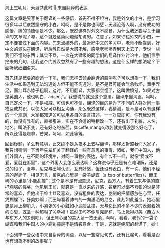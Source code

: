 ﻿海上生明月，天涯共此时
	来自翻译的表达

  这篇文章是要写关于翻译的一些感悟，首先不得不坦白，我是外文的小白，是学习很多年以后依然坚守的小白，呵呵，是不是你也同感，天涯沦落人啊，没有成功的感悟，痛的领悟倒是不少。那么，既然这样对外文不感冒，为什么我还要写关于翻译的文章呢？嗯，这个就是这篇问题最想说的。注意了，如果你也外文的小白，一定不要错过下面的内容。先来点编外的，最近好中文的学习中，老师不断提到，好中文的源头在翻译，听后我自然是大惑不解，感觉老师卖弄到天上去了，专说一些我们不懂的东西；其实不然，一次在大师级的同学们的翻译作业讨论中，他们信手拈来的几句，让我这个门外汉忽然有了一些有趣的想法。这是什么样的想法呢？下面听我细细讲来。

   首先还是概要的剧透一下吧，我们怎样去领会翻译的趣味呢？可以想象一下，我们生活中如果遇到无法沟通的人但不能不沟通时，是不是很可能会气急败坏，舞手弄足，面红耳赤脖子粗啊，这时，不用翻译，大家都会懂了，这叫做愤怒，如果对方是英国人，他也明白，anger了。我想说的就是这个意思，翻译来自沟通。呵呵，自己定义一下，不是权威，可信也可不信，翻译的目的是为了不同的人群对同一事物达成共识，以使大家可以相互沟通，那么既然这样，我猜测，是不是可以有这样的一个规则，大家都知道的可以用各自的语言描述，一一对应即可，你有我没有的，你没有我有的，直接引进，实在不合适的稍稍改一下，还有出于礼貌，人名，地名，叫法不变，还有好吃的东西，如coffe,mango,改名就变得没那么好吃了，所以还得是咖啡，芒果，呵呵，如此等等。

  回到标题，多么有意境，此文绝不是从技术上去写翻译，那样太折煞我们大家了。我只想猜测一下当年先辈们关于翻译的一些有意思的事情，诸如，我们中国人，他们外国人，在不同的环境中，对同一事物的表达，有什么不一样，就像“爱或不爱，爱就在那里”，这个外国人会怎么表达啊？这样说似乎还是有点难理解，还是说的段子，当年，尼克与王屿认识，互有好感，但还没有表白，有一次，他们不经意的邂逅了，相见无言，尼克的心里是一袋子蝴蝶（a bag of butterflies），而王屿的心里是“小鹿乱撞”；这个是不是有点意思，尼克，西方人，有着生来与俱的直抒胸臆的性格，他见到王屿，就算是一直以来的好感，甚至可以毫不夸张的说是非常的喜欢，但他出于绅士以及喜欢，没有粗鲁的表达，克制的把情感放在心里，任凭蝴蝶飞，好美妙啊；而王屿看着帅气的一向潇洒的尼克，此刻如此羞涩，她心里更是月上柳梢头，小紧张的小心脏如小鹿般乱撞，无与伦比的不多不少的表漏着她的心思，这是一种超越了的幸福！虽然王屿不像尼克那样，马上觉得好美（西方人与东方人的差别吧），但王屿心里的美大家一览无余，呵呵，看看，老外的一袋子蝴蝶和我们中国人的小鹿乱撞是不是情投意合，于是，这就是绝配的翻译了，妙！

下面列举一些汉语中来自翻译的词语，以及一些常见句式，还有比喻句，看看是否也有想象不到的故事呢？
